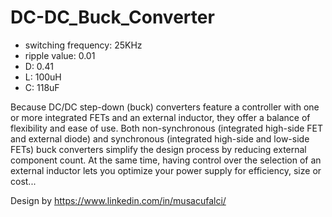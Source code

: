 # DC-DC_Buck_Converter

- switching frequency: 25KHz 
- ripple value: 0.01 
- D: 0.41 
- L: 100uH 
- C: 118uF


Because DC/DC step-down (buck) converters feature a controller with one or more integrated FETs and an external inductor, they offer a balance of flexibility and ease of use. Both non-synchronous (integrated high-side FET and external diode) and synchronous (integrated high-side and low-side FETs) buck converters simplify the design process by reducing external component count. At the same time, having control over the selection of an external inductor lets you optimize your power supply for efficiency, size or cost...

Design by https://www.linkedin.com/in/musacufalci/
